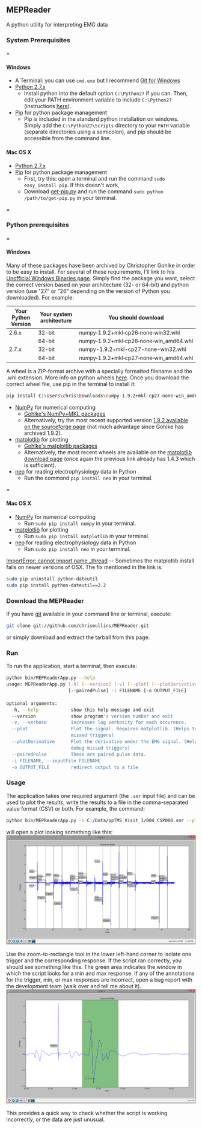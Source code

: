 ## MEPReader
A python utility for interpreting EMG data

### System Prerequisites
=
#### Windows
* A Terminal: you can use `cmd.exe` but I recommend [Git for Windows](https://msysgit.github.io/)
* [Python 2.7.x](https://www.python.org)
  * Install python into the default option `C:\Python27` if you can.  Then, edit your PATH environment variable to include `C:\Python27` (instructions [here](https://www.microsoft.com/resources/documentation/windows/xp/all/proddocs/en-us/sysdm_advancd_environmnt_addchange_variable.mspx?mfr=true)).
* [Pip](https://pypi.python.org/pypi/pip) for python package management
  * Pip is included in the standard python installation on windows.  Simply add the `C:\Python27\Scripts` directory to your `PATH` variable (separate directories using a semicolon), and pip should be accessible from the command line.

#### Mac OS X
* [Python 2.7.x](https://www.python.org)
* [Pip](https://pypi.python.org/pypi/pip) for python package management
  * First, try this: open a terminal and run the command `sudo easy_install pip`.  If this doesn't work,
  * Download [get-pip.py](https://raw.githubusercontent.com/pypa/pip/master/contrib/get-pip.py) and run the command `sudo python /path/to/get-pip.py` in your terminal.

=

### Python prerequisites
=
#### Windows
Many of these packages have been archived by Christopher Gohlke in order to be easy to install.  For several of these requirements, I'll link to his [Unofficial Windows Binaries page](http://www.lfd.uci.edu/~gohlke/pythonlibs/).  Simply find the package you want, select the correct version based on your architecture (32- or 64-bit) and python version (use "27" or "26" depending on the version of Python you downloaded).  For example:

| Your Python Version  | Your system architecture | You should download |
| -------------------- | ------------------------ | ------------------- |
| 2.6.x  | 32-bit  | numpy‑1.9.2+mkl‑cp26‑none‑win32.whl|
|        | 64-bit  | numpy‑1.9.2+mkl‑cp26‑none‑win_amd64.whl|
| 2.7.x  | 32-bit  | numpy-1.9.2+mkl-cp27-none-win32.whl|
|        | 64-bit  | numpy‑1.9.2+mkl‑cp27‑none‑win_amd64.whl|

A wheel is a ZIP-format archive with a specially formatted filename and the .whl extension. More info on python wheels [here](https://pypi.python.org/pypi/wheel).  Once you download the correct wheel file, use pip in the terminal to install it:
```bash
pip install C:\Users\chris\Downloads\numpy‑1.9.2+mkl‑cp27‑none‑win_amd64.whl
```

* [NumPy](http://www.numpy.org/) for numerical computing
  * [Gohlke's NumPy+MKL packages](http://www.lfd.uci.edu/~gohlke/pythonlibs/#numpy)
  * Alternatively, try the most recent supported version [ 1.9.2 available on the sourceforge page](http://sourceforge.net/projects/numpy/files/NumPy/1.9.2/) (not much advantage since Gohlke has archived 1.9.2).
* [matplotlib](http://matplotlib.org/) for plotting
  * [Gohlke's matplotlib packages](http://www.lfd.uci.edu/~gohlke/pythonlibs/#matplotlib)
  * Alternatively, the most recent wheels are available on the [matplotlib download page](http://matplotlib.org/downloads.html) (once again the previous link already has 1.4.3 which is sufficient).
* [neo](https://pythonhosted.org/neo/) for reading electrophysiology data in Python
  * Run the command `pip install neo` in your terminal.
 
=
#### Mac OS X
* [NumPy](http://www.numpy.org/) for numerical computing
  * Run `sudo pip install numpy` in your terminal.
* [matplotlib](http://matplotlib.org/) for plotting
  * Run `sudo pip install matplotlib` in your terminal.
* [neo](https://pythonhosted.org/neo/) for reading electrophysiology data in Python
  * Run `sudo pip install neo` in your terminal.

[ImportError: cannot import name _thread](http://stackoverflow.com/questions/27630114/matplotlib-issue-on-os-x-importerror-cannot-import-name-thread) -- Sometimes the matplotlib install fails on newer versions of OSX. The fix mentioned in the link is:
```bash
sudo pip uninstall python-dateutil
sudo pip install python-dateutil==2.2
```

### Download the MEPReader
If you have [git](https://git-scm.com/) available in your command line or terminal, execute:
```bash
git clone git://github.com/chrismullins/MEPReader.git
```
or simply download and extract the tarball from this page.

### Run
To run the application, start a terminal, then execute:
```bash
python bin/MEPReaderApp.py --help
usage: MEPReaderApp.py [-h] [--version] [-v] [--plot] [--plotDerivative]
                       [--pairedPulse] -i FILENAME [-o OUTPUT_FILE]

optional arguments:
  -h, --help            show this help message and exit
  --version             show program's version number and exit
  -v, --verbose         increases log verbosity for each occurence.
  --plot                Plot the signal. Requires matplotlib. (Helps to debug
                        missed triggers)
  --plotDerivative      Plot the derivative under the EMG signal. (Helps to
                        debug missed triggers)
  --pairedPulse         These are paired pulse data.
  -i FILENAME, --inputFile FILENAME
  -o OUTPUT_FILE        redirect output to a file
  ```
  
### Usage
The application takes one required argument (the `.smr` input file) and can be used to plot the results, write the results to a file in the comma-separated value format (CSV) or both.  For example, the command:
```bash
python bin/MEPReaderApp.py -i C:/Data/ppTMS_Visit_1/004_CSP000.smr --plot
```
will open a plot looking something like this:
![alt tag](https://raw.githubusercontent.com/chrismullins/MEPReader/793a06a7ceaa556d2e4e34cc42e55259ee4dc262/Resources/images/test_ppTMS_1.png)

Use the zoom-to-rectangle tool in the lower left-hand corner to isolate one trigger and the corresponding response.  If the script ran correctly, you should see something like this.  The green area indicates the window in which the script looks for a min and max response.  If any of the annotations for the trigger, min, or max responses are incorrect, open a bug report with the development team (walk over and tell me about it).
![alt tag](https://raw.githubusercontent.com/chrismullins/MEPReader/793a06a7ceaa556d2e4e34cc42e55259ee4dc262/Resources/images/test_ppTMS_2.png)

This provides a quick way to check whether the script is working incorrectly, or the data are just unusual.
